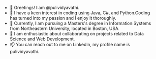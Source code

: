 - 👋 Greetings! I am @pulividyavathi.
- 👀  I have a keen interest in coding using Java, C#, and Python.Coding has turned into my passion and I enjoy it thoroughly. 
- 🌱 Currently, I am pursuing a Masters's degree in Information Systems from Northeastern University, located in Boston, USA.
- 💞️ I am enthusiastic about collaborating on projects related to Data Science and Web Development.
- 📫 You can reach out to me on LinkedIn, my profile name is pulividyavathi.

<!---
pulividyavathi/pulividyavathi is a ✨ special ✨ repository because its `README.md` (this file) appears on your GitHub profile.
You can click the Preview link to take a look at your changes.
--->
